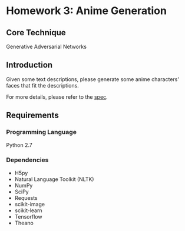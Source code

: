 # Homework 3: Anime Generation

## Core Technique

Generative Adversarial Networks

## Introduction

Given some text descriptions, please generate some anime characters' faces that fit the descriptions.

For more details, please refer to the [spec](https://docs.google.com/presentation/d/1Ea4ywtR5jwiGs-LLkKaaKazxZA37l88vBpjRg7meTB8/edit?usp=sharing).

## Requirements

### Programming Language

Python 2.7

### Dependencies

* H5py
* Natural Language Toolkit (NLTK)
* NumPy
* SciPy
* Requests
* scikit-image
* scikit-learn
* Tensorflow
* Theano
